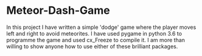 # Meteor-Dash-Game
In this project I have written a simple 'dodge' game where the player moves left and right to avoid meteorites. I have used pygame in python 3.6 to programme the game and used cx_Freeze to compile it. I am more than willing to show anyone how to use either of these brilliant packages.
